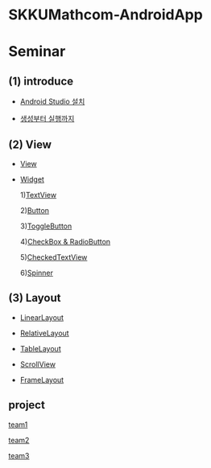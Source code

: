 # SKKUMathcom-AndroidApp

# Seminar

## (1) introduce
  * [Android Studio 설치](https://github.com/SKKUMathcom/2017Seminar/blob/master/Seminar/Introduce/Android_AndroidStudio.md)

  * [생성부터 실행까지](https://github.com/SKKUMathcom/2017Seminar/blob/master/Seminar/Introduce/FromCreatet_ToRun.md)

## (2) View

  * [View](https://github.com/SKKUMathcom/2017-Android-/blob/master/Seminar/View-Layout/View.md) 

  * [Widget](https://github.com/SKKUMathcom/2017-Android-/blob/master/Seminar/View-Layout/Widget.md)
   
      1)[TextView](https://github.com/SKKUMathcom/2017-Android-/blob/master/Seminar/View-Layout/Widget.md#textview)
      
      2)[Button](https://github.com/SKKUMathcom/2017-Android-/blob/master/Seminar/View-Layout/Widget.md#button)
      
      3)[ToggleButton](https://github.com/SKKUMathcom/2017-Android-/blob/master/Seminar/View-Layout/Widget.md#togglebutton)
      
      4)[CheckBox & RadioButton](https://github.com/SKKUMathcom/2017-Android-/blob/master/Seminar/View-Layout/Widget.md#checkboxradiobutton)
      
      5)[CheckedTextView](https://github.com/SKKUMathcom/2017-Android-/blob/master/Seminar/View-Layout/Widget.md#checkedtextview)
      
      6)[Spinner](https://github.com/SKKUMathcom/2017-Android-/blob/master/Seminar/View-Layout/Widget.md#spinner-combobox)
  
## (3) Layout 

  * [LinearLayout](https://github.com/SKKUMathcom/2017-Android-/blob/master/Seminar/View-Layout/LinearLayout.md)

  * [RelativeLayout](https://github.com/SKKUMathcom/2017-Android-/blob/master/Seminar/View-Layout/RelativeLayout.md) 
  
  * [TableLayout](https://github.com/SKKUMathcom/2017-Android-/blob/master/Seminar/View-Layout/TableLayout.md)

  * [ScrollView](https://github.com/SKKUMathcom/2017-Android-/blob/master/Seminar/View-Layout/ScrollView.md)
  
  * [FrameLayout](https://github.com/SKKUMathcom/2017-Android-/blob/master/Seminar/View-Layout/FrameLayout.md)

## project

[team1]()

[team2]()

[team3]()
